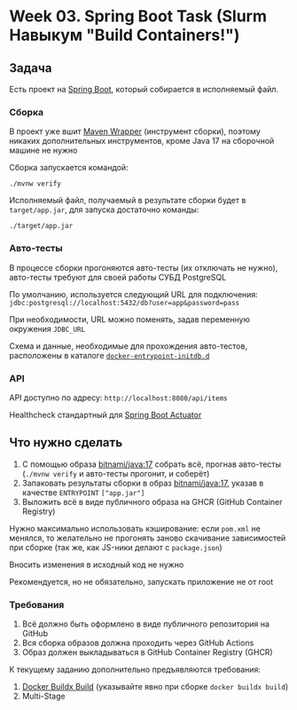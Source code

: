 # Week 03. Spring Boot Task (Slurm Навыкум "Build Containers!")

## Задача

Есть проект на [Spring Boot](https://docs.spring.io/spring-boot/docs/current/reference/html/), который собирается в исполняемый файл.

### Сборка

В проект уже вшит [Maven Wrapper](https://maven.apache.org/wrapper/) (инструмент сборки), поэтому никаких дополнительных инструментов, кроме Java 17 на сборочной машине не нужно

Сборка запускается командой:
```shell
./mvnw verify
```

Исполняемый файл, получаемый в результате сборки будет в `target/app.jar`, для запуска достаточно команды:
```shell
./target/app.jar
```

### Авто-тесты

В процессе сборки прогоняются авто-тесты (их отключать не нужно), авто-тесты требуют для своей работы СУБД PostgreSQL

По умолчанию, используется следующий URL для подключения: `jdbc:postgresql://localhost:5432/db?user=app&password=pass`

При необходимости, URL можно поменять, задав переменную окружения `JDBC_URL`

Схема и данные, необходимые для прохождения авто-тестов, расположены в каталоге [`docker-entrypoint-initdb.d`](docker-entrypoint-initdb.d)

### API

API доступно по адресу: `http://localhost:8080/api/items`

Healthcheck стандартный для [Spring Boot Actuator](https://docs.spring.io/spring-boot/docs/current/reference/html/actuator.html)

## Что нужно сделать

1. С помощью образа [bitnami/java:17](https://hub.docker.com/r/bitnami/java/) собрать всё, прогнав авто-тесты (`./mvnw verify` и авто-тесты прогонит, и соберёт)
2. Запаковать результаты сборки в образ [bitnami/java:17](https://hub.docker.com/r/bitnami/java/), указав в качестве `ENTRYPOINT` `["app.jar"]`
3. Выложить всё в виде публичного образа на GHCR (GitHub Container Registry)

Нужно максимально использовать кэширование: если `pom.xml` не менялся, то желательно не прогонять заново скачивание зависимостей при сборке (так же, как JS-ники делают с `package.json`)

Вносить изменения в исходный код не нужно

Рекомендуется, но не обязательно, запускать приложение не от root

### Требования

1. Всё должно быть оформлено в виде публичного репозитория на GitHub
2. Вся сборка образов должна проходить через GitHub Actions
3. Образ должен выкладываться в GitHub Container Registry (GHCR)

К текущему заданию дополнительно предъявляются требования:
1. [Docker Buildx Build](https://docs.docker.com/build/) (указывайте явно при сборке `docker buildx build`)
2. Multi-Stage

